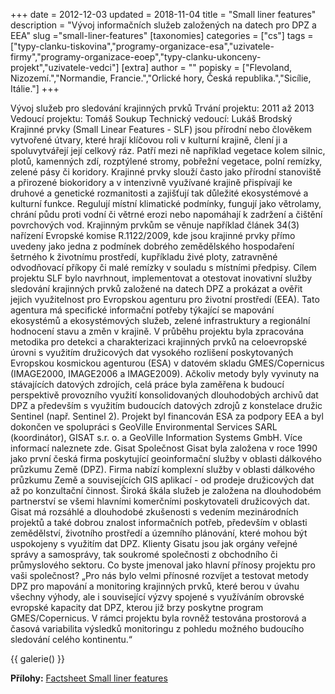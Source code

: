 +++
date = 2012-12-03
updated = 2018-11-04
title = "Small liner features"
description = "Vývoj informačních služeb založených na datech pro DPZ a EEA"
slug ="small-liner-features"
[taxonomies]
categories = ["cs"]
tags = ["typy-clanku-tiskovina","programy-organizace-esa","uzivatele-firmy","programy-organizace-eoep","typy-clanku-ukonceny-projekt","uzivatele-vedci"]
[extra]
author = ""
popisky = ["Flevoland, Nizozemí.","Normandie, Francie.","Orlické hory, Česká republika.","Sicílie, Itálie."]
+++

Vývoj služeb pro sledování krajinných prvků Trvání projektu: 2011 až 2013 Vedoucí projektu: Tomáš Soukup Technický vedoucí: Lukáš Brodský Krajinné prvky (Small Linear Features - SLF) jsou přírodní nebo člověkem vytvořené útvary, které hrají klíčovou roli v kulturní krajině, člení ji a spoluvytvářejí její celkový ráz. Patří mezi ně například vegetace kolem silnic, plotů, kamenných zdí, rozptýlené stromy, pobřežní vegetace, polní remízky, zelené pásy či koridory. Krajinné prvky slouží často jako přírodní stanoviště a přirozené biokoridory a v intenzivně využívané krajině přispívají ke druhové a genetické rozmanitosti a zajišťují tak důležité ekosystémové a kulturní funkce. Regulují místní klimatické podmínky, fungují jako větrolamy, chrání půdu proti vodní či větrné erozi nebo napomáhají k zadržení a čištění povrchových vod. Krajinným prvkům se věnuje například článek 34(3) nařízení Evropské komise R.1122/2009, kde jsou krajinné prvky přímo uvedeny jako jedna z podmínek dobrého zemědělského hospodaření šetrného k životnímu prostředí, kupříkladu živé ploty, zatravněné odvodňovací příkopy či malé remízky v souladu s místními předpisy. Cílem projektu SLF bylo navrhnout, implementovat a otestovat inovativní služby sledování krajinných prvků založené na datech DPZ a prokázat a ověřit jejich využitelnost pro Evropskou agenturu pro životní prostředí (EEA). Tato agentura má specifické informační potřeby týkající se mapování ekosystémů a ekosystémových služeb, zelené infrastruktury a regionální hodnocení stavu a změn v krajině. V průběhu projektu byla zpracována metodika pro detekci a charakterizaci krajinných prvků na celoevropské úrovni s využitím družicových dat vysokého rozlišení poskytovaných Evropskou kosmickou agenturou (ESA) v datovém skladu GMES/Copernicus (IMAGE2000, IMAGE2006 a IMAGE2009). Ačkoliv metody byly vyvinuty na stávajících datových zdrojích, celá práce byla zaměřena k budoucí perspektivě provozního využití konsolidovaných dlouhodobých archivů dat DPZ a především s využitím budoucích datových zdrojů z konstelace družic Sentinel (např. Sentinel 2). Projekt byl financován ESA za podpory EEA a byl dokončen ve spolupráci s GeoVille Environmental Services SARL (koordinátor), GISAT s.r. o. a GeoVille Information Systems GmbH. Více informací naleznete zde. Gisat Společnost Gisat byla založena v roce 1990 jako první česká firma poskytující geoinformační služby v oblasti dálkového průzkumu Země (DPZ). Firma nabízí komplexní služby v oblasti dálkového průzkumu Země a souvisejících GIS aplikací - od prodeje družicových dat až po konzultační činnost. Široká škála služeb je založena na dlouhodobém partnerství se všemi hlavními komerčními poskytovateli družicových dat. Gisat má rozsáhlé a dlouhodobé zkušenosti s vedením mezinárodních projektů a také dobrou znalost informačních potřeb, především v oblasti zemědělství, životního prostředí a územního plánování, které mohou být uspokojeny s využitím dat DPZ. Klienty Gisatu jsou jak orgány veřejné správy a samosprávy, tak soukromé společnosti z obchodního či průmyslového sektoru. Co byste jmenoval jako hlavní přínosy projektu pro vaši společnost? „Pro nás bylo velmi přínosné rozvíjet a testovat metody DPZ pro mapování a monitoring krajinných prvků, které berou v úvahu všechny výhody, ale i související výzvy spojené s využíváním obrovské evropské kapacity dat DPZ, kterou již brzy poskytne program GMES/Copernicus. V rámci projektu byla rovněž testována prostorová a časová variabilita výsledků monitoringu z pohledu možného budoucího sledování celého kontinentu.“

{{ galerie() }}

**Přílohy:**
[Factsheet Small liner features]

[Factsheet Small liner features]: cso_factsheets-sfl_web.pdf
